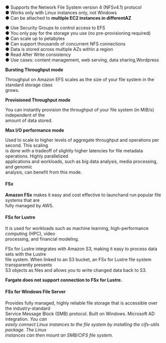 ● Supports the Network File System version 4 (NFSv4.1) protocol  
● Works only with Linux instances only, not Windows  
● Can be attached to **multiple EC2 instances in differentAZ**

● Use Security Groups to control access to EFS  
● You only pay for the storage you use (no pre-provisioning required)  
● Can scale up to petabytes  
● Can support thousands of concurrent NFS connections  
● Data is stored across multiple AZs within a region  
● Read After Write consistency  
● Use cases: content management, web serving, data sharing,Wordpress

**Bursting Throughput mode**

Throughput on Amazon EFS scales as the size of your file system in the standard storage class  
grows.

**Provisioned Throughput mode**

You can instantly provision the throughput of your file system (in MiB/s) independent of the  
amount of data stored.

**Max I/O performance mode**

Used to scale to higher levels of aggregate throughput and operations per second. This scaling  
is done with a tradeoff of slightly higher latencies for file metadata operations. Highly parallelized  
applications and workloads, such as big data analysis, media processing, and genomic  
analysis, can benefit from this mode.

#### FSx

**Amazon FSx** makes it easy and cost effective to launchand run popular file systems that are  
fully managed by AWS.

#### FSx for Lustre

It is used for workloads such as machine learning, high-performance computing (HPC), video  
processing, and financial modeling.

FSx for Lustre integrates with Amazon S3, making it easy to process data sets with the Lustre  
file system. When linked to an S3 bucket, an FSx for Lustre file system transparently presents  
S3 objects as files and allows you to write changed data back to S3.

**Fargate does not support connection to FSx for Lustre.**

#### FSx for Windows File Server

Provides fully managed, highly reliable file storage that is accessible over the industry-standard  
Service Message Block (SMB) protocol. Built on Windows. Microsoft AD integration. _You can  
easily connect Linux instances to the file system by installing the cifs-utils package. The Linux  
instances can then mount an SMB/CIFS file system._